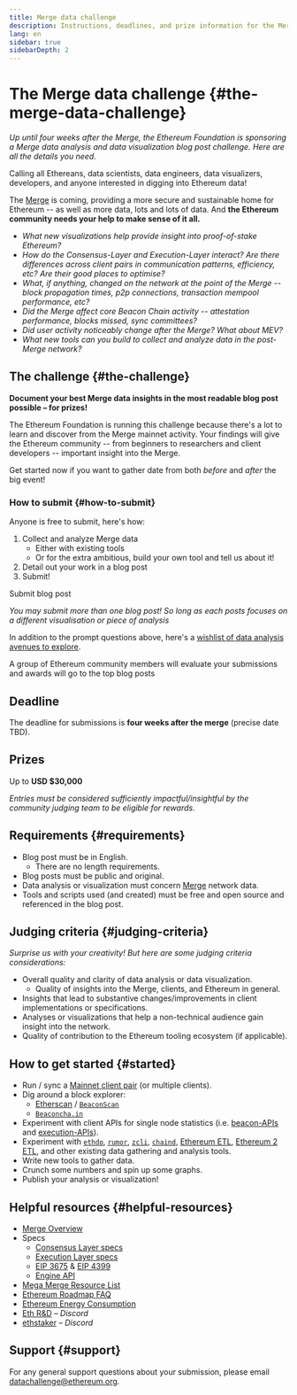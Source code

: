 ```yaml
---
title: Merge data challenge
description: Instructions, deadlines, and prize information for the Merge data challenge
lang: en
sidebar: true
sidebarDepth: 2
---
```


# The Merge data challenge {#the-merge-data-challenge}

_Up until four weeks after the Merge, the Ethereum Foundation is sponsoring a Merge data analysis and data visualization blog post challenge. Here are all the details you need._

<Divider />

Calling all Ethereans, data scientists, data engineers, data visualizers, developers, and anyone interested in digging into Ethereum data!

The [Merge](https://ethereum.org/en/upgrades/merge/) is coming, providing a more secure and sustainable home for Ethereum -- as well as more data, lots and lots of data. And **the Ethereum community needs your help to make sense of it all.**

- _What new visualizations help provide insight into proof-of-stake Ethereum?_
- _How do the Consensus-Layer and Execution-Layer interact? Are there differences across client pairs in communication patterns, efficiency, etc? Are their good places to optimise?_
- _What, if anything, changed on the network at the point of the Merge -- block propagation times, p2p connections, transaction mempool performance, etc?_
- _Did the Merge affect core Beacon Chain activity -- attestation performance, blocks missed, sync committees?_
- _Did user activity noticeably change after the Merge? What about MEV?_
- _What new tools can you build to collect and analyze data in the post-Merge network?_

## The challenge {#the-challenge}

**Document your best Merge data insights in the most readable blog post possible – for prizes!**

The Ethereum Foundation is running this challenge because there's a lot to learn and discover from the Merge mainnet activity. Your findings will give the Ethereum community -- from beginners to researchers and client developers -- important insight into the Merge.

Get started now if you want to gather date from both _before_ and _after_ the big event!

 <Emoji svg text=":rocket:" />

### How to submit {#how-to-submit}

Anyone is free to submit, here's how:

1.  Collect and analyze Merge data
    - Either with existing tools
    - Or for the extra ambitious, build your own tool and tell us about it!
2.  Detail out your work in a blog post
3.  Submit!

<!-- TODO: link to new submission form -->

<ButtonLink to="https://esp.ethereum.foundation/">Submit blog post</ButtonLink>

_You may submit more than one blog post! So long as each posts focuses on a different visualisation or piece of analysis_

In addition to the prompt questions above, here's a [wishlist of data analysis avenues to explore](https://notes.ethereum.org/@djrtwo/merge-data-comp-wish).

A group of Ethereum community members will evaluate your submissions and awards will go to the top blog posts <Emoji svg text=":trophy:" />

<h2>Deadline <Emoji svg text=":alarm_clock:" /></h2>

The deadline for submissions is **four weeks after the merge** (precise date TBD).

<h2>Prizes <Emoji svg text=":money_with_wings:" /></h2>

Up to **USD $30,000**

_Entries must be considered sufficiently impactful/insightful by the community judging team to be eligible for rewards._

## Requirements {#requirements}

- Blog post must be in English.
  - There are no length requirements.
- Blog posts must be public and original.
- Data analysis or visualization must concern [Merge](https://ethereum.org/en/upgrades/merge/) network data.
- Tools and scripts used (and created) must be free and open source and referenced in the blog post.

## Judging criteria {#judging-criteria}

_Surprise us with your creativity! But here are some judging criteria considerations:_

- Overall quality and clarity of data analysis or data visualization.
  - Quality of insights into the Merge, clients, and Ethereum in general.
- Insights that lead to substantive changes/improvements in client implementations or specifications.
- Analyses or visualizations that help a non-technical audience gain insight into the network.
- Quality of contribution to the Ethereum tooling ecosystem (if applicable).

## How to get started {#started}

<!-- LINK TO mainnet announcement -->

- Run / sync a [Mainnet client pair](https://blog.ethereum.org/) (or multiple clients).
- Dig around a block explorer:
  - [Etherscan](https://etherscan.io/) / [`BeaconScan`](https://beaconscan.com/)
  - [`Beaconcha.in`](https://beaconcha.in/)
- Experiment with client APIs for single node statistics (i.e. [beacon-APIs](https://github.com/ethereum/beacon-APIs) and [execution-APIs](https://github.com/ethereum/execution-apis/)).
- Experiment with [`ethdo`](https://github.com/wealdtech/ethdo), [`rumor`](https://github.com/protolambda/rumor), [`zcli`](https://github.com/protolambda/zcli), [`chaind`](https://github.com/wealdtech/chaind), [Ethereum ETL](https://github.com/blockchain-etl/ethereum-etl), [Ethereum 2 ETL](https://github.com/blockchain-etl/ethereum2-etl), and other existing data gathering and analysis tools.
- Write new tools to gather data.
- Crunch some numbers and spin up some graphs.
- Publish your analysis or visualization!

## Helpful resources {#helpful-resources}

- [Merge Overview](https://ethereum.org/en/upgrades/merge/)
- Specs
  - [Consensus Layer specs](https://github.com/ethereum/consensus-specs)
  - [Execution Layer specs](https://github.com/ethereum/execution-specs)
  - [EIP 3675](https://eips.ethereum.org/EIPS/eip-3675) & [EIP 4399](https://eips.ethereum.org/EIPS/eip-4399)
  - [Engine API](https://github.com/ethereum/execution-apis/blob/main/src/engine/specification.md)
- [Mega Merge Resource List](https://notes.ethereum.org/@MarioHavel/merge-resources)
- [Ethereum Roadmap FAQ](https://github.com/timbeiko/eth-roadmap-faq)
- [Ethereum Energy Consumption](https://ethereum.org/en/energy-consumption/)
- [Eth R&D](https://discord.gg/VmG7Uxc) _– Discord_
- [ethstaker](https://invite.gg/ethstaker) _– Discord_

## Support {#support}

For any general support questions about your submission, please email datachallenge@ethereum.org.
